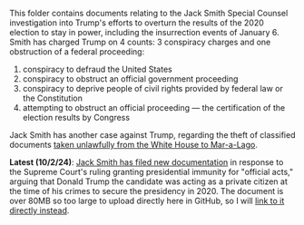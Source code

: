 This folder contains documents relating to the Jack Smith Special Counsel investigation into Trump's efforts to overturn the results of the 2020 election to stay in power, including the insurrection events of January 6. Smith has charged Trump on 4 counts: 3 conspiracy charges and one obstruction of a federal proceeding:

1. conspiracy  to defraud the United States
2. conspiracy to obstruct an official government proceeding
3. conspiracy to deprive people of civil rights provided by federal law or the Constitution
4. attempting to obstruct an official proceeding — the certification of the election results by Congress

Jack Smith has another case against Trump, regarding the theft of classified documents [taken unlawfully from the White House to Mar-a-Lago](https://github.com/doctorparadox/historical-texts/tree/master/trump-indictments/classified-documents).

**Latest (10/2/24)**: [Jack Smith has filed new documentation](https://www.newsweek.com/donald-trump-jack-smith-election-fraud-evidence-white-house-steve-bannon-1963105) in response to the Supreme Court's ruling granting presidential immunity for "official acts," arguing that Donald Trump the candidate was acting as a private citizen at the time of his crimes to secure the presidency in 2020. The document is over 80MB so too large to upload directly here in GitHub, so I will [link to it directly instead](https://static01.nyt.com/newsgraphics/documenttools/73357920e3c8d739/8fc8bfd0-full.pdf).
